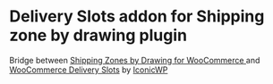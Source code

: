 # Delivery Slots addon for Shipping zone by drawing plugin

Bridge between [Shipping Zones by Drawing for WooCommerce
](https://wordpress.org/plugins/shipping-zones-by-drawing-for-woocommerce/) and [WooCommerce Delivery Slots](https://iconicwp.com/products/woocommerce-delivery-slots/) by [IconicWP](https://iconicwp.com)
